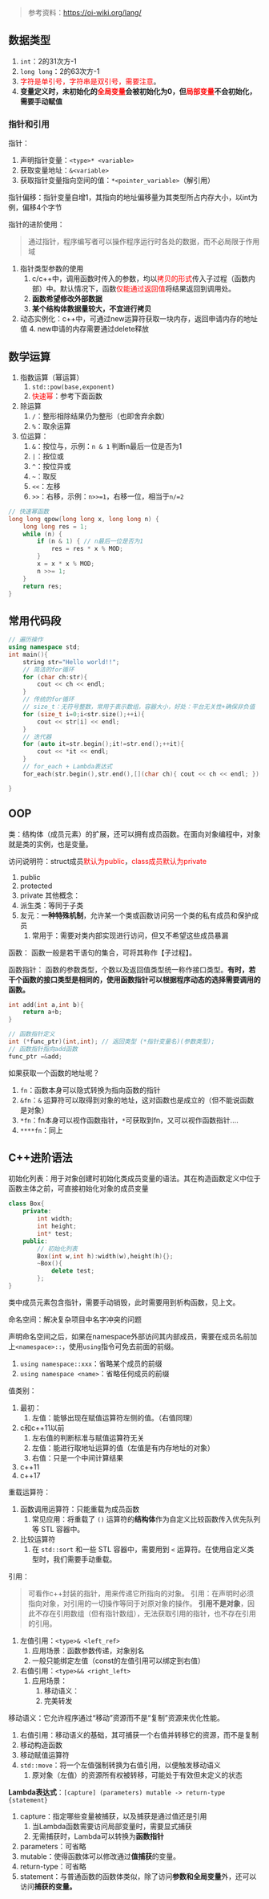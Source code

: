 > 参考资料：https://oi-wiki.org/lang/

## 数据类型

1. `int`：2的31次方-1
2. `long long`：2的63次方-1
3. <font color="#ff0000">字符是单引号，字符串是双引号，需要注意</font>。
4. **变量定义时，未初始化的<font color="#ff0000">全局变量</font>会被初始化为0，但<font color="#ff0000">局部变量</font>不会初始化，需要手动赋值**

### 指针和引用
指针：
1. 声明指针变量：`<type>* <variable>`
2. 获取变量地址：`&<variable>`
3. 获取指针变量指向空间的值：`*<pointer_variable>`（解引用）

指针偏移：指针变量自增1，其指向的地址偏移量为其类型所占内存大小，以int为例，偏移4个字节

指针的进阶使用：
> 通过指针，程序编写者可以操作程序运行时各处的数据，而不必局限于作用域

1. 指针类型参数的使用
	1. c/c++中，调用函数时传入的参数，均以<font color="#ff0000">拷贝的形式</font>传入子过程（函数内部）中。默认情况下，函数<font color="#ff0000">仅能通过返回值</font>将结果返回到调用处。
	2. **函数希望修改外部数据**
	3. **某个结构体数据量较大，不宜进行拷贝**
2. 动态实例化：c++中，可通过new运算符获取一块内存，返回申请内存的地址值
	4. new申请的内存需要通过delete释放

## 数学运算

1. 指数运算（幂运算）
	1. `std::pow(base,exponent)`
	2. <font color="#ff0000">快速幂</font>：参考下面函数
2. 除运算
	1. `/`：整形相除结果仍为整形（也即舍弃余数）
	2. `%`：取余运算
3. 位运算：
	1. `&`：按位与，示例：`n & 1` 判断n最后一位是否为1
	2. `|`：按位或
	3. `^`：按位异或
	4. `~`：取反
	5. `<<`：左移
	6. `>>`：右移，示例：`n>>=1`，右移一位，相当于`n/=2`


```c++
// 快速幂函数
long long qpow(long long x, long long n) {
    long long res = 1;
    while (n) {
        if (n & 1) { // n最后一位是否为1
            res = res * x % MOD;
        }
        x = x * x % MOD;
        n >>= 1;
    }
    return res;
}
```

## 常用代码段


```c++
// 遍历操作
using namespace std;
int main(){
	string str="Hello world!!";
	// 简洁的for循环
	for (char ch:str){
		cout << ch << endl;
	}
	// 传统的for循环
	// size_t：无符号整数，常用于表示数组，容器大小，好处：平台无关性+确保非负值
	for (size_t i=0;i<str.size();++i){
		cout << str[i] << endl;
	}
	// 迭代器
	for (auto it=str.begin();it!=str.end();++it){
		cout << *it << endl;
	}
	// for_each + Lambda表达式
	for_each(str.begin(),str.end(),[](char ch){ cout << ch << endl; })

}
```


## OOP
类：结构体（成员元素）的扩展，还可以拥有成员函数。在面向对象编程中，对象就是类的实例，也是变量。

访问说明符：struct成员<font color="#ff0000">默认为public</font>，<font color="#ff0000">class成员默认为private</font>
1. public
2. protected
3. private
其他概念：
4. 派生类：等同于子类
5. 友元：**一种特殊机制**，允许某一个类或函数访问另一个类的私有成员和保护成员
	1. 常用于：需要对类内部实现进行访问，但又不希望这些成员暴漏





函数：
函数一般是若干语句的集合，可将其称作【子过程】。

函数指针：
函数的参数类型，个数以及返回值类型统一称作接口类型。**有时，若干个函数的接口类型是相同的，使用函数指针可以根据程序动态的选择需要调用的函数。**

```c++
int add(int a,int b){
	return a+b;
}

// 函数指针定义
int (*func_ptr)(int,int); // 返回类型 (*指针变量名)(参数类型);
// 函数指针指向add函数
func_ptr =&add;
```

如果获取一个函数的地址呢？
1. `fn`：函数本身可以隐式转换为指向函数的指针
2. `&fn`：`&` 运算符可以取得到对象的地址，这对函数也是成立的（但不能说函数是对象）
3. `*fn`：fn本身可以视作函数指针，`*`可获取到fn，又可以视作函数指针....
4. `****fn`：同上


## C++进阶语法


初始化列表：用于对象创建时初始化类成员变量的语法。其在构造函数定义中位于函数主体之前，可直接初始化对象的成员变量
```c++
class Box{
	private:
		int width;
		int height;
		int* test;
	public:
		// 初始化列表
		Box(int w,int h):width(w),height(h){};
		~Box(){
			delete test;
		};
}
```

类中成员元素包含指针，需要手动销毁，此时需要用到析构函数，见上文。

命名空间：解决复杂项目中名字冲突的问题

声明命名空间之后，如果在namespace外部访问其内部成员，需要在成员名前加上`<namespace>::`，使用`using`指令可免去前面的前缀。
1. `using namespace::xxx`：省略某个成员的前缀
2. `using namespace <name>`：省略任何成员的前缀

值类别：
1. 最初：
	1. 左值：能够出现在赋值运算符左侧的值。（右值同理）
2. c和c++11以前
	1. 左右值的判断标准与赋值运算符无关
	2. 左值：能进行取地址运算的值（左值是有内存地址的对象）
	3. 右值：只是一个中间计算结果
3. c++11
4. c++17

重载运算符：
1. 函数调用运算符：只能重载为成员函数
	1. 常见应用：将重载了 `()` 运算符的**结构体**作为自定义比较函数传入优先队列等 STL 容器中。
2. 比较运算符
	1. 在 `std::sort` 和一些 STL 容器中，需要用到 `<` 运算符。在使用自定义类型时，我们需要手动重载。

引用：
> 可看作c++封装的指针，用来传递它所指向的对象。
> 引用：在声明时必须指向对象，对引用的一切操作等同于对原对象的操作。
> **引用不是对象**，因此不存在引用数组（但有指针数组），无法获取引用的指针，也不存在引用的引用。

1. 左值引用：`<type>& <left_ref>`
	1. 应用场景：函数参数传递，对象别名
	2. 一般只能绑定左值（const的左值引用可以绑定到右值）
2. 右值引用：`<type>&& <right_left>`
	1. 应用场景：
		1. 移动语义：
		2. 完美转发

移动语义：它允许程序通过“移动”资源而不是“复制”资源来优化性能。
1. 右值引用：移动语义的基础，其可捕获一个右值并转移它的资源，而不是复制
2. 移动构造函数
3. 移动赋值运算符
4. `std::move`：将一个左值强制转换为右值引用，以便触发移动语义
	1. 原对象（左值）的资源所有权被转移，可能处于有效但未定义的状态

**Lambda表达式**：`[capture] (parameters) mutable -> return-type {statement}`
1. capture：指定哪些变量被捕获，以及捕获是通过值还是引用
	1. 当Lambda函数需要访问局部变量时，需要显式捕获
	2. 无需捕获时，Lambda可以转换为**函数指针**
2. parameters：可省略
3. mutable：使得函数体可以修改通过**值捕获**的变量。
4. return-type：可省略
5. statement：与普通函数的函数体类似，除了访问**参数和全局变量**外，还可以访问**捕获的变量。**


